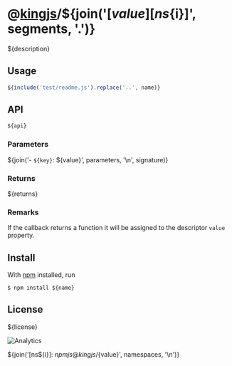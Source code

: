 # @[kingjs][@kingjs]/${join('[${value}][ns${i}]', segments, '.')}
${description}
## Usage
```js
${include('test/readme.js').replace('..', name)}
```
## API
```ts
${api}
```
### Parameters
${join('- `${key}`: ${value}', parameters, '\n', signature)}
### Returns
${returns}
### Remarks
If the callback returns a function it will be assigned to the descriptor `value` property.
## Install
With [npm](https://npmjs.org/) installed, run
```
$ npm install ${name}
```
## License
${license}

![Analytics](https://analytics.kingjs.net/{path})

[@kingjs]: ${npmjs}kingjs
${join('[ns${i}]: ${npmjs}@kingjs/${value}', namespaces, '\n')}
